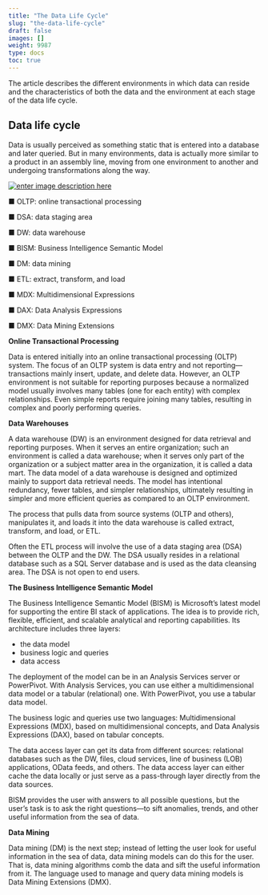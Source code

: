 ```yaml
---
title: "The Data Life Cycle"
slug: "the-data-life-cycle"
draft: false
images: []
weight: 9987
type: docs
toc: true
---
```


The article describes the different environments in which data can reside and the characteristics of both the data and the environment at each stage of the data life cycle.

## Data life cycle
Data is usually perceived as something static that is entered into a database and later queried. But in many environments, data is actually more similar to a product in an assembly line, moving from one environment to another and undergoing transformations along the way.

[![enter image description here][1]][1]

■ OLTP: online transactional processing

■ DSA: data staging area

■ DW: data warehouse

■ BISM: Business Intelligence Semantic Model

■ DM: data mining

■ ETL: extract, transform, and load

■ MDX: Multidimensional Expressions

■ DAX: Data Analysis Expressions

■ DMX: Data Mining Extensions

**Online Transactional Processing**

Data is entered initially into an online transactional processing (OLTP) system. The focus of an OLTP system is data entry and not reporting—transactions mainly insert, update, and delete data. However, an OLTP environment is not suitable for reporting purposes because a normalized model usually involves many tables (one for each entity) with complex relationships. Even simple reports require joining many tables, resulting in complex and poorly performing queries.

**Data Warehouses**

A data warehouse (DW) is an environment designed for data retrieval and reporting purposes. When it serves an entire organization; such an environment is called a data warehouse; when it serves only part of the organization or a subject matter area in the organization, it is called a data mart. The data model of a data warehouse is designed and optimized mainly to support data retrieval needs. The model has intentional redundancy, fewer tables, and simpler relationships, ultimately resulting in simpler and more efficient queries as compared to an OLTP environment.

The process that pulls data from source systems (OLTP and others), manipulates it, and loads it into the data warehouse is called extract, transform, and load, or ETL.

Often the ETL process will involve the use of a data staging area (DSA) between the OLTP and the DW. The DSA usually resides in a relational database such as a SQL Server database and is used as the data cleansing area. The DSA is not open to end users.

**The Business Intelligence Semantic Model**

The Business Intelligence Semantic Model (BISM) is Microsoft’s latest model for supporting the entire BI stack of applications. The idea is to provide rich, flexible, efficient, and scalable analytical and reporting capabilities. Its architecture includes three layers:

 - the data model 
 - business logic and queries 
 - data access

The deployment of the model can be in an Analysis Services server or PowerPivot. With Analysis Services, you can use either a multidimensional data model or a tabular (relational) one. With PowerPivot, you use a tabular data model.

The business logic and queries use two languages: Multidimensional Expressions (MDX), based on multidimensional concepts, and Data Analysis Expressions (DAX), based on tabular concepts.

The data access layer can get its data from different sources: relational databases such as the DW, files, cloud services, line of business (LOB) applications, OData feeds, and others. The data access layer can either cache the data locally or just serve as a pass-through layer directly from the data sources.

BISM provides the user with answers to all possible questions, but the user’s task is to ask the right questions—to sift anomalies, trends, and other useful information from the sea of data.

**Data Mining**

Data mining (DM) is the next step; instead of letting the user look for useful information in the sea of data, data mining models can do this for the user. That is, data mining algorithms comb the data and sift the useful information from it. The language used to manage and query data mining models is Data Mining Extensions (DMX).

  [1]: https://i.stack.imgur.com/h4tDL.jpg

